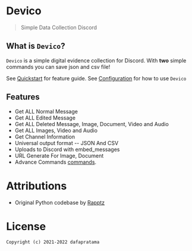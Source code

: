 # Devico
> Simple Data Collection Discord

## What is `Devico`?

`Devico` is a simple digital evidence collection for Discord. With **two** simple commands you can save json and csv file!

See [Quickstart](quickstart.md) for feature guide.
See [Configuration](configuration.md) for how to use `Devico`

## Features

* Get ALL Normal Message
* Get ALL Edited Message
* Get ALL Deleted Message, Image, Document, Video and Audio
* Get ALL Images, Video and Audio
* Get Channel Information
* Universal output format -- JSON And CSV
* Uploads to Discord with embed_messages
* URL Generate For Image, Document
* Advance Commands [commands](commands.md).


# Attributions <!-- {docsify-ignore} -->

- Original Python codebase by [Rapptz](https://github.com/Rapptz/discord.py)

# License

```
Copyright (c) 2021-2022 dafapratama
